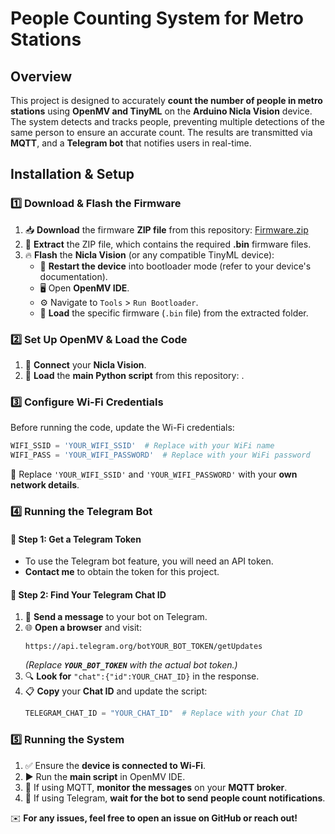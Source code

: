 # People Counting System for Metro Stations

## Overview

This project is designed to accurately **count the number of people in metro stations** using **OpenMV and TinyML** on the **Arduino Nicla Vision** device. The system detects and tracks people, preventing multiple detections of the same person to ensure an accurate count. The results are transmitted via **MQTT**, and a **Telegram bot** that notifies users in real-time.

## Installation & Setup

### 1️⃣ Download & Flash the Firmware

1. 📥 **Download** the firmware **ZIP file** from this repository: [Firmware.zip]([https://github.com/LauraFatta/TinyMLPeopleCounter/blob/main/crowd-counting-open-mv-fw-v10.zip])
2. 📂 **Extract** the ZIP file, which contains the required **.bin** firmware files.
3. 🔥 **Flash** the **Nicla Vision** (or any compatible TinyML device):
   - 🔄 **Restart the device** into bootloader mode (refer to your device's documentation).
   - 🖥️ Open **OpenMV IDE**.
   - ⚙️ Navigate to `Tools` > `Run Bootloader`.
   - 📌 **Load** the specific firmware (`.bin` file) from the extracted folder.


### 2️⃣ Set Up OpenMV & Load the Code
1. 🔌 **Connect** your **Nicla Vision**.
2. 📜 **Load** the **main Python script** from this repository: .

### 3️⃣ Configure Wi-Fi Credentials

Before running the code, update the Wi-Fi credentials:

```python
WIFI_SSID = 'YOUR_WIFI_SSID'  # Replace with your WiFi name
WIFI_PASS = 'YOUR_WIFI_PASSWORD'  # Replace with your WiFi password
```

🔹 Replace `'YOUR_WIFI_SSID'` and `'YOUR_WIFI_PASSWORD'` with your **own network details**.

### 4️⃣ Running the Telegram Bot

#### 🔹 Step 1: Get a Telegram Token

- To use the Telegram bot feature, you will need an API token.
- **Contact me** to obtain the token for this project.

#### 🔹 Step 2: Find Your Telegram Chat ID

1. 📩 **Send a message** to your bot on Telegram.
2. 🌐 **Open a browser** and visit:
   ```
   https://api.telegram.org/botYOUR_BOT_TOKEN/getUpdates
   ```
   *(Replace **`YOUR_BOT_TOKEN`** with the actual bot token.)*
3. 🔍 **Look for** `"chat":{"id":YOUR_CHAT_ID}` in the response.
4. 📋 **Copy** your **Chat ID** and update the script:
   ```python
   TELEGRAM_CHAT_ID = "YOUR_CHAT_ID"  # Replace with your Chat ID
   ```

### 5️⃣ Running the System

1. ✅ Ensure the **device is connected to Wi-Fi**.
2. ▶️ Run the **main script** in OpenMV IDE.
3. 📡 If using MQTT, **monitor the messages** on your **MQTT broker**.
4. 📲 If using Telegram, **wait for the bot to send** **people count notifications**.


✉️ **For any issues, feel free to open an issue on GitHub or reach out!**

